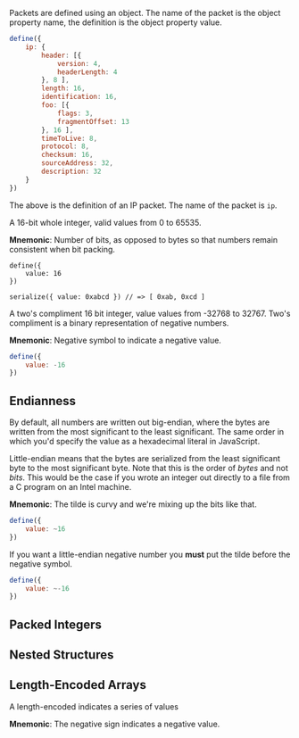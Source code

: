 Packets are defined using an object. The name of the packet is the object
property name, the definition is the object property value.

```javascript
define({
    ip: {
        header: [{
            version: 4,
            headerLength: 4
        }, 8 ],
        length: 16,
        identification: 16,
        foo: [{
            flags: 3,
            fragmentOffset: 13
        }, 16 ],
        timeToLive: 8,
        protocol: 8,
        checksum: 16,
        sourceAddress: 32,
        description: 32
    }
})
```

The above is the definition of an IP packet. The name of the packet is `ip`.

A 16-bit whole integer, valid values from 0 to 65535.

**Mnemonic**: Number of bits, as opposed to bytes so that numbers remain
consistent when bit packing.

```
define({
    value: 16
})

serialize({ value: 0xabcd }) // => [ 0xab, 0xcd ]
```

A two's compliment 16 bit integer, value values from -32768 to 32767. Two's
compliment is a binary representation of negative numbers.

**Mnemonic**: Negative symbol to indicate a negative value.

```javascript
define({
    value: -16
})
```

## Endianness

By default, all numbers are written out big-endian, where the bytes are written
from the most significant to the least significant. The same order in which
you'd specify the value as a hexadecimal literal in JavaScript.

Little-endian means that the bytes are serialized from the least significant
byte to the most significant byte. Note that this is the order of *bytes* and
not *bits*. This would be the case if you wrote an integer out directly to a
file from a C program on an Intel machine.

**Mnemonic**: The tilde is curvy and we're mixing up the bits like that.

```javascript
define({
    value: ~16
})
```

If you want a little-endian negative number you **must** put the tilde before
the negative symbol.

```javascript
define({
    value: ~-16
})
```

## Packed Integers

## Nested Structures

## Length-Encoded Arrays

A length-encoded indicates a series of values

**Mnemonic**: The negative sign indicates a negative value.
